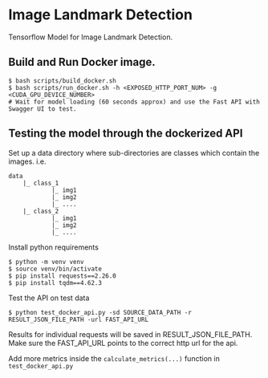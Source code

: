 # Image Landmark Detection

Tensorflow Model for Image Landmark Detection.

## Build and Run Docker image.

```shell
$ bash scripts/build_docker.sh
$ bash scripts/run_docker.sh -h <EXPOSED_HTTP_PORT_NUM> -g <CUDA_GPU_DEVICE_NUMBER>
# Wait for model loading (60 seconds approx) and use the Fast API with Swagger UI to test.
```

## Testing the model through the dockerized API

Set up a data directory where sub-directories are classes which contain the images. i.e.

    data
        |_ class_1
                |_ img1
                |_ img2
                |_ ....
        |_ class_2
                |_ img1
                |_ img2
                |_ ....

Install python requirements

```shell
$ python -m venv venv
$ source venv/bin/activate
$ pip install requests==2.26.0
$ pip install tqdm==4.62.3
```

Test the API on test data

```shell
$ python test_docker_api.py -sd SOURCE_DATA_PATH -r RESULT_JSON_FILE_PATH -url FAST_API_URL
```

Results for individual requests will be saved in RESULT_JSON_FILE_PATH. Make sure the FAST_API_URL points to the correct http url for the api.

Add more metrics inside the `calculate_metrics(...)` function in `test_docker_api.py`
